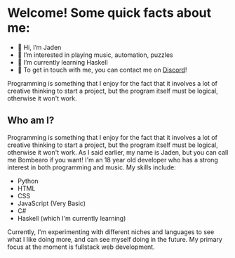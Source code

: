# Welcome! Some quick facts about me:
- 👋 Hi, I’m Jaden
- 👀 I’m interested in playing music, automation, puzzles
- 🌱 I’m currently learning Haskell
- 💞 To get in touch with me, you can contact me on [Discord](https://discordapp.com/users/95461045954412544)! 


Programming is something that I enjoy for the fact that it involves a lot of creative thinking to start a project, but the program itself must be logical, otherwise it won't work.
## Who am I?

Programming is something that I enjoy for the fact that it involves a lot of creative thinking to start a project, but the program itself must be logical, otherwise it won't work.
As I said earlier, my name is Jaden, but you can call me Bombearo if you want! I'm an 18 year old developer who has a strong interest in both programming and music. My skills include:
- Python
- HTML
- CSS
- JavaScript (Very Basic)
- C# 
- Haskell (which I'm currently learning)

Currently, I'm experimenting with different niches and languages to see what I like doing more, and can see myself doing in the future. My primary focus at the moment is fullstack web development.

<!---
Bombearo/Bombearo is a ✨ special ✨ repository because its `README.md` (this file) appears on your GitHub profile.
You can click the Preview link to take a look at your changes.
--->
